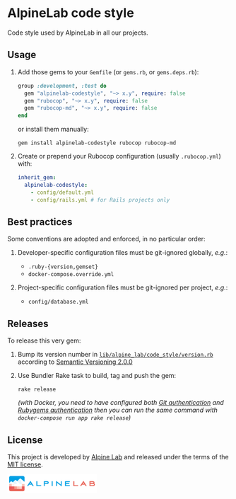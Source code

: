 # AlpineLab code style

Code style used by AlpineLab in all our projects.

## Usage

1. Add those gems to your `Gemfile` (or `gems.rb`, or `gems.deps.rb`):

    ```ruby
    group :development, :test do
      gem "alpinelab-codestyle", "~> x.y", require: false
      gem "rubocop", "~> x.y", require: false
      gem "rubocop-md", "~> x.y", require: false
    end
    ```

    or install them manually:

    ```shell
    gem install alpinelab-codestyle rubocop rubocop-md
    ```

2. Create or prepend your Rubocop configuration (usually `.rubocop.yml`) with:

    ```yaml
    inherit_gem:
      alpinelab-codestyle:
        - config/default.yml
        - config/rails.yml # for Rails projects only
    ```

## Best practices

Some conventions are adopted and enforced, in no particular order:

1. Developer-specific configuration files must be git-ignored globally, _e.g._:

    * `.ruby-{version,gemset}`
    * `docker-compose.override.yml`

2. Project-specific configuration files must be git-ignored per project, _e.g._:

    * `config/database.yml`

## Releases

To release this very gem:

1. Bump its version number in
[`lib/alpine_lab/code_style/version.rb`](lib/alpine_lab/code_style/version.rb)
according to [Semantic Versioning 2.0.0](https://semver.org/spec/v2.0.0.html)

2. Use Bundler Rake task to build, tag and push the gem:

    ```shell
    rake release
    ```

    _(with Docker, you need to have configured both
    [Git authentication](https://github.com/alpinelab/docker-ruby-dev/blob/latest/RECIPES.md#git-authentication)
    and [Rubygems authentication](https://github.com/alpinelab/docker-ruby-dev/blob/latest/RECIPES.md#rubygems-authentication)
    then you can run the same command with `docker-compose run app rake release`)_

## License

This project is developed by [Alpine Lab](https://www.alpine-lab.com) and released under the terms of the [MIT license](LICENSE.md).

<a href="https://www.alpine-lab.com"><img src=".github/alpinelab-logo.png" width="40%" /></a>
